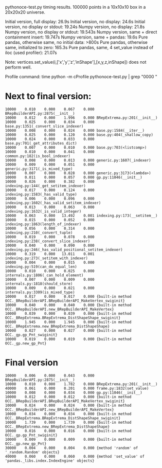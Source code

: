 pythonoce-test.py timing results. 100000 points in a 10x10x10 box in a 20x20x20 universe.

Initial version, full display: 26.9s
Initial version, no display: 24.6s
Initial version, no display or stdout: 19.24s
Numpy version, no display: 21.8s
Numpy version, no display or stdout: 19.543s
Numpy version, same + direct containment insert: 19.747s
Numpy version, same + pandas: 19.6s
Pure pandas, otherwise same, no initial data: >800s
Pure pandas, otherwise same, initialized to zero: 165.3s
Pure pandas, same, 4 set_value instead of iloc (used profiler): 21.07s 

Note: vertices.set_value(i,['x','y','z','inShape'],[x,y,z,inShape]) does not perform well.

Profile command: time python -m cProfile pythonoce-test.py | grep "0000 "

Next to final version:
===
    10000    0.010    0.000    0.067    0.000 BRepBuilderAPI.py:2875(__init__)
    10000    0.012    0.000    1.996    0.000 BRepExtrema.py:201(__init__)
    10000    0.025    0.000    0.034    0.000 base.py:1351(_convert_slice_indexer)
    10000    0.008    0.000    0.024    0.000 base.py:1584(__iter__)
    10000    0.025    0.000    0.120    0.000 base.py:404(_shallow_copy)
    10000    0.024    0.000    0.033    0.000 base.py:701(_get_attributes_dict)
    10000    0.007    0.000    0.010    0.000 base.py:703(<listcomp>)
    10000    0.010    0.000    0.041    0.000 common.py:182(is_bool_indexer)
    10000    0.008    0.000    0.013    0.000 generic.py:1607(_indexer)
    10000    0.009    0.000    0.051    0.000 generic.py:3171(_is_mixed_type)
    10000    0.007    0.000    0.028    0.000 generic.py:3173(<lambda>)
    10000    0.011    0.000    0.057    0.000 gp.py:11046(__init__)
    10000    0.026    0.000    0.382    0.000 indexing.py:144(_get_setitem_indexer)
    10000    0.017    0.000    0.124    0.000 indexing.py:1583(_has_valid_type)
    10000    0.006    0.000    0.096    0.000 indexing.py:1602(_has_valid_setitem_indexer)
    10000    0.013    0.000    0.063    0.000 indexing.py:1632(_is_valid_integer)
    10000    0.063    0.000   13.492    0.001 indexing.py:173(__setitem__)
    10000    0.015    0.000    0.052    0.000 indexing.py:1863(length_of_indexer)
    10000    0.056    0.000    0.314    0.000 indexing.py:210(_convert_tuple)
    10000    0.019    0.000    0.078    0.000 indexing.py:238(_convert_slice_indexer)
    10000    0.040    0.000    0.090    0.000 indexing.py:246(_has_valid_positional_setitem_indexer)
    10000    0.319    0.000   13.011    0.001 indexing.py:273(_setitem_with_indexer)
    10000    0.004    0.000    0.015    0.000 indexing.py:519(can_do_equal_len)
    10000    0.010    0.000    0.025    0.000 internals.py:1806(_can_hold_element)
    10000    0.007    0.000    0.009    0.000 internals.py:1818(should_store)
    10000    0.009    0.000    0.021    0.000 internals.py:3309(is_mixed_type)
    10000    0.017    0.000    0.017    0.000 {built-in method OCC._BRepBuilderAPI.BRepBuilderAPI_MakeVertex_swiginit}
    10000    0.040    0.000    0.040    0.000 {built-in method OCC._BRepBuilderAPI.new_BRepBuilderAPI_MakeVertex}
    10000    0.039    0.000    0.039    0.000 {built-in method OCC._BRepExtrema.BRepExtrema_DistShapeShape_swiginit}
    10000    1.945    0.000    1.945    0.000 {built-in method OCC._BRepExtrema.new_BRepExtrema_DistShapeShape}
    10000    0.027    0.000    0.027    0.000 {built-in method OCC._gp.gp_Pnt_swiginit}
    10000    0.019    0.000    0.019    0.000 {built-in method OCC._gp.new_gp_Pnt}

Final version
===
    10000    0.006    0.000    0.043    0.000 BRepBuilderAPI.py:2875(__init__)
    10000    0.010    0.000    1.782    0.000 BRepExtrema.py:201(__init__)
    40000    0.061    0.000    0.201    0.000 frame.py:1832(set_value)
    10000    0.008    0.000    0.034    0.000 gp.py:11046(__init__)
    10000    0.012    0.000    0.012    0.000 {built-in method OCC._BRepBuilderAPI.BRepBuilderAPI_MakeVertex_swiginit}
    10000    0.024    0.000    0.024    0.000 {built-in method OCC._BRepBuilderAPI.new_BRepBuilderAPI_MakeVertex}
    10000    0.034    0.000    0.034    0.000 {built-in method OCC._BRepExtrema.BRepExtrema_DistShapeShape_swiginit}
    10000    1.739    0.000    1.739    0.000 {built-in method OCC._BRepExtrema.new_BRepExtrema_DistShapeShape}
    10000    0.016    0.000    0.016    0.000 {built-in method OCC._gp.gp_Pnt_swiginit}
    10000    0.009    0.000    0.009    0.000 {built-in method OCC._gp.new_gp_Pnt}
    30000    0.004    0.000    0.004    0.000 {method 'random' of '_random.Random' objects}
    40000    0.060    0.000    0.060    0.000 {method 'set_value' of 'pandas._libs.index.IndexEngine' objects}

